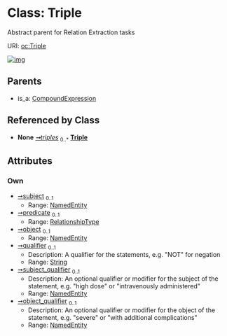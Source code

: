 
# Class: Triple


Abstract parent for Relation Extraction tasks

URI: [oc:Triple](http://w3id.org/ontogpt/ontology-class-templateTriple)


[![img](https://yuml.me/diagram/nofunky;dir:TB/class/[NamedEntity]<object_qualifier%200..1-%20[Triple&#124;qualifier:string%20%3F],[NamedEntity]<subject_qualifier%200..1-%20[Triple],[NamedEntity]<object%200..1-%20[Triple],[RelationshipType]<predicate%200..1-%20[Triple],[NamedEntity]<subject%200..1-%20[Triple],[TextWithTriples]++-%20triples%200..*>[Triple],[CompoundExpression]^-[Triple],[TextWithTriples],[RelationshipType],[NamedEntity],[CompoundExpression])](https://yuml.me/diagram/nofunky;dir:TB/class/[NamedEntity]<object_qualifier%200..1-%20[Triple&#124;qualifier:string%20%3F],[NamedEntity]<subject_qualifier%200..1-%20[Triple],[NamedEntity]<object%200..1-%20[Triple],[RelationshipType]<predicate%200..1-%20[Triple],[NamedEntity]<subject%200..1-%20[Triple],[TextWithTriples]++-%20triples%200..*>[Triple],[CompoundExpression]^-[Triple],[TextWithTriples],[RelationshipType],[NamedEntity],[CompoundExpression])

## Parents

 *  is_a: [CompoundExpression](CompoundExpression.md)

## Referenced by Class

 *  **None** *[➞triples](textWithTriples__triples.md)*  <sub>0..\*</sub>  **[Triple](Triple.md)**

## Attributes


### Own

 * [➞subject](triple__subject.md)  <sub>0..1</sub>
     * Range: [NamedEntity](NamedEntity.md)
 * [➞predicate](triple__predicate.md)  <sub>0..1</sub>
     * Range: [RelationshipType](RelationshipType.md)
 * [➞object](triple__object.md)  <sub>0..1</sub>
     * Range: [NamedEntity](NamedEntity.md)
 * [➞qualifier](triple__qualifier.md)  <sub>0..1</sub>
     * Description: A qualifier for the statements, e.g. "NOT" for negation
     * Range: [String](types/String.md)
 * [➞subject_qualifier](triple__subject_qualifier.md)  <sub>0..1</sub>
     * Description: An optional qualifier or modifier for the subject of the statement, e.g. "high dose" or "intravenously administered"
     * Range: [NamedEntity](NamedEntity.md)
 * [➞object_qualifier](triple__object_qualifier.md)  <sub>0..1</sub>
     * Description: An optional qualifier or modifier for the object of the statement, e.g. "severe" or "with additional complications"
     * Range: [NamedEntity](NamedEntity.md)
